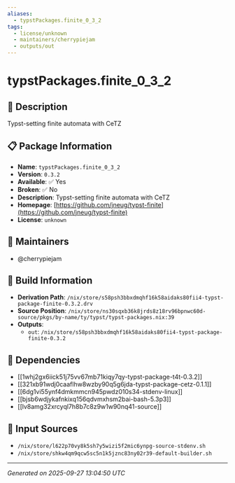 ```yaml
---
aliases:
  - typstPackages.finite_0_3_2
tags:
  - license/unknown
  - maintainers/cherrypiejam
  - outputs/out
---
```


# typstPackages.finite_0_3_2

## 📝 Description

Typst-setting finite automata with CeTZ

## 📋 Package Information

- **Name**: `typstPackages.finite_0_3_2`
- **Version**: `0.3.2`
- **Available**: ✅ Yes
- **Broken**: ✅ No
- **Description**: Typst-setting finite automata with CeTZ
- **Homepage**: [https://github.com/jneug/typst-finite](https://github.com/jneug/typst-finite)
- **License**: `unknown`
## 👥 Maintainers

- @cherrypiejam


## 🔧 Build Information

- **Derivation Path**: `/nix/store/s58psh3bbxdmqhf16k58aidaks80fii4-typst-package-finite-0.3.2.drv`
- **Source Position**: `/nix/store/ns30sqxb36k8jrds8z18rv96bpnwc60d-source/pkgs/by-name/ty/typst/typst-packages.nix:39`
- **Outputs**:
  - `out`:  `/nix/store/s58psh3bbxdmqhf16k58aidaks80fii4-typst-package-finite-0.3.2`

## 🔗 Dependencies

- [[1whj2gx6iick51j75vv67mb71kiqy7qy-typst-package-t4t-0.3.2]]
- [[321xb91wdj0caaflhw8wzby90q5g6jda-typst-package-cetz-0.1.1]]
- [[6dg1vi55ynf4dmkmmcn945pwdz010s34-stdenv-linux]]
- [[bjsb6wdjykafnkixq156qdvmxhsm2bai-bash-5.3p3]]
- [[lv8amg32xrcyql7h8b7c8z9w1w90nq41-source]]

## 📁 Input Sources

- `/nix/store/l622p70vy8k5sh7y5wizi5f2mic6ynpg-source-stdenv.sh`
- `/nix/store/shkw4qm9qcw5sc5n1k5jznc83ny02r39-default-builder.sh`

---
*Generated on 2025-09-27 13:04:50 UTC*

